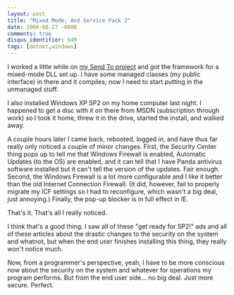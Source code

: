 ```yaml
---
layout: post
title: "Mixed Mode; And Service Pack 2"
date: 2004-08-27 -0800
comments: true
disqus_identifier: 649
tags: [dotnet,windows]
---
```

I worked a little while on [my Send To
project](/archive/2004/08/26/it-just-works-mixed-mode-pinvoke-or-com.aspx)
and got the framework for a mixed-mode DLL set up. I have some managed
classes (my public interface) in there and it compiles; now I need to
start putting in the unmanaged stuff.

 I also installed Windows XP SP2 on my home computer last night. I
happened to get a disc with it on there from MSDN (subscription through
work) so I took it home, threw it in the drive, started the install, and
walked away.

 A couple hours later I came back, rebooted, logged in, and have thus
far really only noticed a couple of minor changes. First, the Security
Center thing pops up to tell me that Windows Firewall is enabled,
Automatic Updates (to the OS) are enabled, and it can tell that I have
Panda antivirus software installed but it can't tell the version of the
updates. Fair enough. Second, the Windows Firewall is a lot more
configurable and I like it better than the old Internet Connection
Firewall. (It did, however, fail to properly migrate my ICF settings so
I had to reconfigure, which wasn't a big deal, just annoying.) Finally,
the pop-up blocker is in full effect in IE.

 That's it. That's all I really noticed.

 I think that's a good thing. I saw all of these "get ready for SP2!"
ads and all of these articles about the drastic changes to the security
on the system and whatnot, but when the end user finishes installing
this thing, they really won't notice much.

 Now, from a programmer's perspective, yeah, I have to be more conscious
now about the security on the system and whatever for operations my
program performs. But from the end user side... no big deal. Just more
secure. Perfect.
